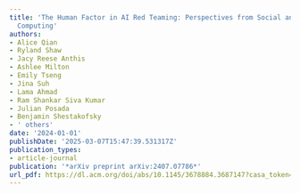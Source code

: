 ```yaml
---
title: 'The Human Factor in AI Red Teaming: Perspectives from Social and Collaborative
  Computing'
authors:
- Alice Qian
- Ryland Shaw
- Jacy Reese Anthis
- Ashlee Milton
- Emily Tseng
- Jina Suh
- Lama Ahmad
- Ram Shankar Siva Kumar
- Julian Posada
- Benjamin Shestakofsky
- ' others'
date: '2024-01-01'
publishDate: '2025-03-07T15:47:39.531317Z'
publication_types:
- article-journal
publication: '*arXiv preprint arXiv:2407.07786*'
url_pdf: https://dl.acm.org/doi/abs/10.1145/3678884.3687147?casa_token=qXbUAS_TthQAAAAA:R22HAyyXhtEecZ2eed54wJFNFf-cSFwUbNXNEK1REEJcZ_FT-rc_sG1H59Qb_1O3Afo29aLdKQM
---
```

